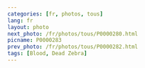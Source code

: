 ```yaml
---
categories: [fr, photos, tous]
lang: fr
layout: photo
next_photo: /fr/photos/tous/P0000280.html
picname: P0000283
prev_photo: /fr/photos/tous/P0000282.html
tags: [Blood, Dead Zebra]
---
```

